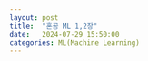 ```yaml
---
layout: post
title:  "혼공 ML 1,2장"
date:   2024-07-29 15:50:00
categories: ML(Machine Learning)
---
```


